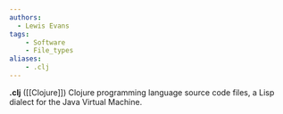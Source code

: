 ```yaml
---
authors:
  - Lewis Evans
tags:
    - Software
    - File_types
aliases:
    - .clj
---
```

**.clj** ([[Clojure]]) Clojure programming language source code files, a Lisp dialect for the Java Virtual Machine.
